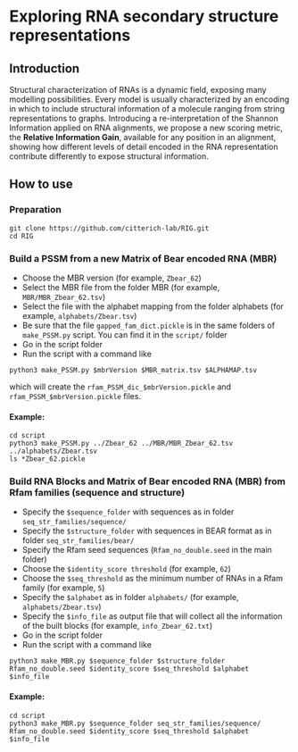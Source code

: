 # Exploring RNA secondary structure representations

## Introduction
Structural characterization of RNAs is a dynamic field, exposing many modelling possibilities. Every model is usually characterized by an encoding in which to include structural information of a molecule ranging from string representations to graphs. Introducing a re-interpretation of the Shannon Information applied on RNA alignments, we propose a new scoring metric, the **Relative Information Gain**, available for any position in an alignment, showing how different levels of detail encoded in the RNA representation contribute differently to expose structural information.

## How to use

### Preparation
```
git clone https://github.com/citterich-lab/RIG.git
cd RIG
```

### Build a PSSM from a new Matrix of Bear encoded RNA (MBR)

* Choose the MBR version (for example, `Zbear_62`)
* Select the MBR file from the folder MBR (for example, `MBR/MBR_Zbear_62.tsv`)
* Select the file with the alphabet mapping from the folder alphabets (for example, `alphabets/Zbear.tsv`)
* Be sure that the file `gapped_fam_dict.pickle` is in the same folders of `make_PSSM.py` script. You can find it in the `script/` folder
* Go in the script folder
* Run the script with a command like

`python3 make_PSSM.py $mbrVersion $MBR_matrix.tsv $ALPHAMAP.tsv`

which will create the `rfam_PSSM_dic_$mbrVersion.pickle` and `rfam_PSSM_$mbrVersion.pickle` files.

#### Example:
```
cd script
python3 make_PSSM.py ../Zbear_62 ../MBR/MBR_Zbear_62.tsv ../alphabets/Zbear.tsv
ls *Zbear_62.pickle
```

### Build RNA Blocks and Matrix of Bear encoded RNA (MBR) from Rfam families (sequence and structure)

* Specify the `$sequence_folder` with sequences as in folder `seq_str_families/sequence/` 
* Specify the `$structure_folder` with sequences in BEAR format as in folder `seq_str_families/bear/`
* Specify the Rfam seed sequences (`Rfam_no_double.seed` in the main folder)
* Choose the `$identity_score threshold` (for example, `62`)
* Choose the `$seq_threshold` as the minimum number of RNAs in a Rfam family (for example, `5`)
* Specify the `$alphabet` as in folder `alphabets/` (for example, `alphabets/Zbear.tsv`)
* Specify the `$info_file` as output file that will collect all the information of the built blocks (for example, `info_Zbear_62.txt`)
* Go in the script folder
* Run the script with a command like

```
python3 make_MBR.py $sequence_folder $structure_folder Rfam_no_double.seed $identity_score $seq_threshold $alphabet $info_file
```

#### Example:
```
cd script
python3 make_MBR.py $sequence_folder seq_str_families/sequence/ Rfam_no_double.seed $identity_score $seq_threshold $alphabet $info_file
```
